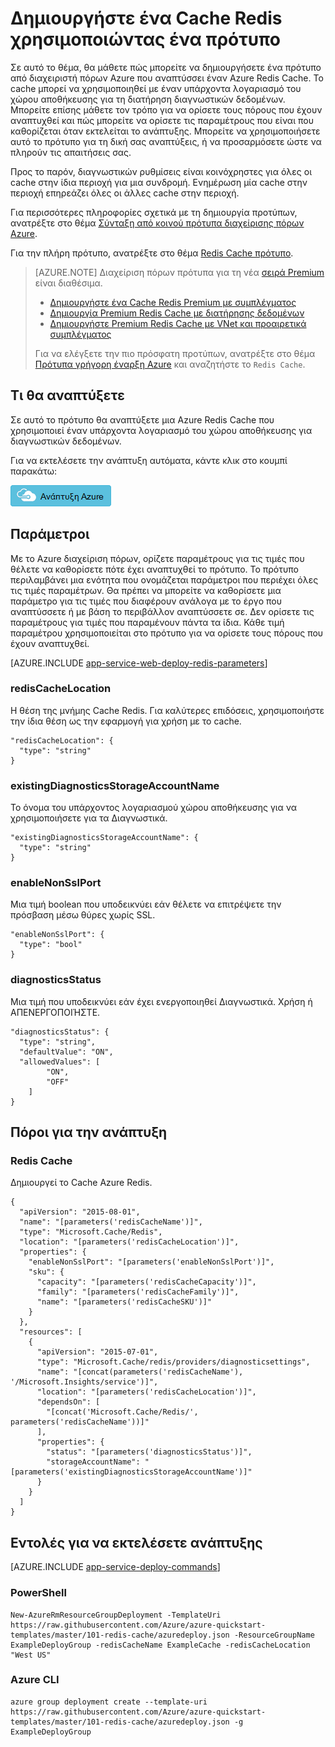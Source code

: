 <properties 
    pageTitle="Παροχή του Redis Cache | Microsoft Azure" 
    description="Χρήση προτύπου για τη διαχείριση πόρων Azure για την ανάπτυξη μιας Azure Redis Cache." 
    services="app-service" 
    documentationCenter="" 
    authors="steved0x" 
    manager="douge" 
    editor=""/>

<tags 
    ms.service="cache" 
    ms.workload="web" 
    ms.tgt_pltfrm="cache-redis" 
    ms.devlang="na" 
    ms.topic="article" 
    ms.date="09/27/2016" 
    ms.author="sdanie"/>

# <a name="create-a-redis-cache-using-a-template"></a>Δημιουργήστε ένα Cache Redis χρησιμοποιώντας ένα πρότυπο

Σε αυτό το θέμα, θα μάθετε πώς μπορείτε να δημιουργήσετε ένα πρότυπο από διαχειριστή πόρων Azure που αναπτύσσει έναν Azure Redis Cache. Το cache μπορεί να χρησιμοποιηθεί με έναν υπάρχοντα λογαριασμό του χώρου αποθήκευσης για τη διατήρηση διαγνωστικών δεδομένων. Μπορείτε επίσης μάθετε τον τρόπο για να ορίσετε τους πόρους που έχουν αναπτυχθεί και πώς μπορείτε να ορίσετε τις παραμέτρους που είναι που καθορίζεται όταν εκτελείται το ανάπτυξης. Μπορείτε να χρησιμοποιήσετε αυτό το πρότυπο για τη δική σας αναπτύξεις, ή να προσαρμόσετε ώστε να πληρούν τις απαιτήσεις σας.

Προς το παρόν, διαγνωστικών ρυθμίσεις είναι κοινόχρηστες για όλες οι cache στην ίδια περιοχή για μια συνδρομή. Ενημέρωση μία cache στην περιοχή επηρεάζει όλες οι άλλες cache στην περιοχή.

Για περισσότερες πληροφορίες σχετικά με τη δημιουργία προτύπων, ανατρέξτε στο θέμα [Σύνταξη από κοινού πρότυπα διαχείρισης πόρων Azure](../resource-group-authoring-templates.md).

Για την πλήρη πρότυπο, ανατρέξτε στο θέμα [Redis Cache πρότυπο](https://github.com/Azure/azure-quickstart-templates/blob/master/101-redis-cache/azuredeploy.json).

>[AZURE.NOTE] Διαχείριση πόρων πρότυπα για τη νέα [σειρά Premium](cache-premium-tier-intro.md) είναι διαθέσιμα. 
>
>-    [Δημιουργήστε ένα Cache Redis Premium με συμπλέγματος](https://azure.microsoft.com/documentation/templates/201-redis-premium-cluster-diagnostics/)
>-    [Δημιουργία Premium Redis Cache με διατήρησης δεδομένων](https://azure.microsoft.com/documentation/templates/201-redis-premium-persistence/)
>-    [Δημιουργήστε Premium Redis Cache με VNet και προαιρετικά συμπλέγματος](https://azure.microsoft.com/documentation/templates/201-redis-premium-vnet-cluster-diagnostics/)
>
>Για να ελέγξετε την πιο πρόσφατη προτύπων, ανατρέξτε στο θέμα [Πρότυπα γρήγορη έναρξη Azure](https://azure.microsoft.com/documentation/templates/) και αναζητήστε το `Redis Cache`.

## <a name="what-you-will-deploy"></a>Τι θα αναπτύξετε

Σε αυτό το πρότυπο θα αναπτύξετε μια Azure Redis Cache που χρησιμοποιεί έναν υπάρχοντα λογαριασμό του χώρου αποθήκευσης για διαγνωστικών δεδομένων.

Για να εκτελέσετε την ανάπτυξη αυτόματα, κάντε κλικ στο κουμπί παρακάτω:

[![Ανάπτυξη Azure](./media/cache-redis-cache-arm-provision/deploybutton.png)](https://portal.azure.com/#create/Microsoft.Template/uri/https%3A%2F%2Fraw.githubusercontent.com%2FAzure%2Fazure-quickstart-templates%2Fmaster%2F101-redis-cache%2Fazuredeploy.json)

## <a name="parameters"></a>Παράμετροι

Με το Azure διαχείριση πόρων, ορίζετε παραμέτρους για τις τιμές που θέλετε να καθορίσετε πότε έχει αναπτυχθεί το πρότυπο. Το πρότυπο περιλαμβάνει μια ενότητα που ονομάζεται παράμετροι που περιέχει όλες τις τιμές παραμέτρων.
Θα πρέπει να μπορείτε να καθορίσετε μια παράμετρο για τις τιμές που διαφέρουν ανάλογα με το έργο που αναπτύσσετε ή με βάση το περιβάλλον αναπτύσσετε σε. Δεν ορίσετε τις παραμέτρους για τιμές που παραμένουν πάντα τα ίδια. Κάθε τιμή παραμέτρου χρησιμοποιείται στο πρότυπο για να ορίσετε τους πόρους που έχουν αναπτυχθεί. 


[AZURE.INCLUDE [app-service-web-deploy-redis-parameters](../../includes/cache-deploy-parameters.md)]

### <a name="rediscachelocation"></a>redisCacheLocation

Η θέση της μνήμης Cache Redis. Για καλύτερες επιδόσεις, χρησιμοποιήστε την ίδια θέση ως την εφαρμογή για χρήση με το cache.

    "redisCacheLocation": {
      "type": "string"
    }

### <a name="existingdiagnosticsstorageaccountname"></a>existingDiagnosticsStorageAccountName

Το όνομα του υπάρχοντος λογαριασμού χώρου αποθήκευσης για να χρησιμοποιήσετε για τα Διαγνωστικά. 

    "existingDiagnosticsStorageAccountName": {
      "type": "string"
    }

### <a name="enablenonsslport"></a>enableNonSslPort

Μια τιμή boolean που υποδεικνύει εάν θέλετε να επιτρέψετε την πρόσβαση μέσω θύρες χωρίς SSL.

    "enableNonSslPort": {
      "type": "bool"
    }

### <a name="diagnosticsstatus"></a>diagnosticsStatus

Μια τιμή που υποδεικνύει εάν έχει ενεργοποιηθεί Διαγνωστικά. Χρήση ή ΑΠΕΝΕΡΓΟΠΟΙΉΣΤΕ.

    "diagnosticsStatus": {
      "type": "string",
      "defaultValue": "ON",
      "allowedValues": [
            "ON",
            "OFF"
        ]
    }
    
## <a name="resources-to-deploy"></a>Πόροι για την ανάπτυξη

### <a name="redis-cache"></a>Redis Cache

Δημιουργεί το Cache Azure Redis.

    {
      "apiVersion": "2015-08-01",
      "name": "[parameters('redisCacheName')]",
      "type": "Microsoft.Cache/Redis",
      "location": "[parameters('redisCacheLocation')]",
      "properties": {
        "enableNonSslPort": "[parameters('enableNonSslPort')]",
        "sku": {
          "capacity": "[parameters('redisCacheCapacity')]",
          "family": "[parameters('redisCacheFamily')]",
          "name": "[parameters('redisCacheSKU')]"
        }
      },
      "resources": [
        {
          "apiVersion": "2015-07-01",
          "type": "Microsoft.Cache/redis/providers/diagnosticsettings",
          "name": "[concat(parameters('redisCacheName'), '/Microsoft.Insights/service')]",
          "location": "[parameters('redisCacheLocation')]",
          "dependsOn": [
            "[concat('Microsoft.Cache/Redis/', parameters('redisCacheName'))]"
          ],
          "properties": {
            "status": "[parameters('diagnosticsStatus')]",
            "storageAccountName": "[parameters('existingDiagnosticsStorageAccountName')]"
          }
        }
      ]
    }



## <a name="commands-to-run-deployment"></a>Εντολές για να εκτελέσετε ανάπτυξης

[AZURE.INCLUDE [app-service-deploy-commands](../../includes/app-service-deploy-commands.md)] 

### <a name="powershell"></a>PowerShell

    New-AzureRmResourceGroupDeployment -TemplateUri https://raw.githubusercontent.com/Azure/azure-quickstart-templates/master/101-redis-cache/azuredeploy.json -ResourceGroupName ExampleDeployGroup -redisCacheName ExampleCache -redisCacheLocation "West US"

### <a name="azure-cli"></a>Azure CLI

    azure group deployment create --template-uri https://raw.githubusercontent.com/Azure/azure-quickstart-templates/master/101-redis-cache/azuredeploy.json -g ExampleDeployGroup


